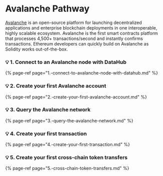 # Avalanche Pathway 

[Avalanche](https://avax.network) is an open-source platform for launching decentralized applications and enterprise blockchain deployments in one interoperable, highly scalable ecosystem. Avalanche is the first smart contracts platform that processes 4,500+ transactions/second and instantly confirms transactions. Ethereum developers can quickly build on Avalanche as Solidity works out-of-the-box.

### 💡 1. Connect to an Avalanche node with DataHub

{% page-ref page="1.-connect-to-avalanche-node-with-datahub.md" %}

### 💡 2. Create your first Avalanche account

{% page-ref page="2.-create-your-first-avalanche-account.md" %}

### 💡 3. Query the Avalanche network 

{% page-ref page="3.-query-the-avalanche-network.md" %}

### 💡 4. Create your first transaction

{% page-ref page="4.-create-your-first-transaction.md" %}

### 💡 5. Create your first cross-chain token transfers 

{% page-ref page="5.-cross-chain-token-transfers.md" %}



